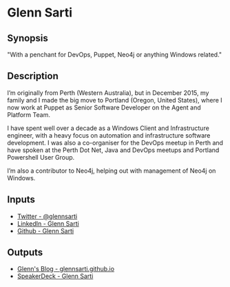 # Glenn Sarti

## Synopsis
"With a penchant for DevOps, Puppet, Neo4j or anything Windows related."

## Description
I’m originally from Perth (Western Australia), but in December 2015, my family and I made the big move to Portland (Oregon, United States), where I now work at Puppet as Senior Software Developer on the Agent and Platform Team.

I have spent well over a decade as a Windows Client and Infrastructure engineer, with a heavy focus on automation and infrastructure software development. I was also a co-organiser for the DevOps meetup in Perth and have spoken at the Perth Dot Net, Java and DevOps meetups and Portland Powershell User Group.

I’m also a contributor to Neo4j, helping out with management of Neo4j on Windows.

## Inputs
* [Twitter - @glennsarti](https://twitter.com/glennsarti)
* [LinkedIn - Glenn Sarti](https://www.linkedin.com/in/glenn-sarti-b0679a101)
* [Github - Glenn Sarti](https://github.com/glennsarti)

## Outputs
* [Glenn's Blog - glennsarti.github.io](http://glennsarti.github.io/)
* [SpeakerDeck - Glenn Sarti](https://speakerdeck.com/glennsarti)
